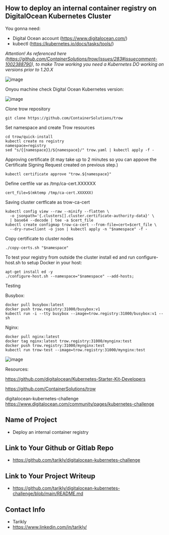 ## How to deploy an internal container registry on DigitalOcean Kubernetes Cluster

You gonna need:
- Digital Ocean account (https://www.digitalocean.com/)
- kubectl (https://kubernetes.io/docs/tasks/tools/)

*Attention! As referenced here (https://github.com/ContainerSolutions/trow/issues/283#issuecomment-1002388790), to make Trow working you need a Kubernetes DO working on versions prior to 1.20.X*

![image](https://user-images.githubusercontent.com/8581805/147695936-907d1cbb-b35a-464c-bc2c-d7cbc285fd31.png)

Onyou machine check Digital Ocean Kubernetes version:

![image](https://user-images.githubusercontent.com/8581805/147696260-fd13a187-eef3-4dd1-9448-2643a398fde6.png)



Clone trow repository
```
git clone https://github.com/ContainerSolutions/trow
```
Set namespace and create Trow resources
```
cd trow/quick-install
kubectl create ns registry
namespace=registry
sed "s/{{namespace}}/${namespace}/" trow.yaml | kubectl apply -f -
```

Approving certificate (it may take up to 2 minutes so you can appove the Certificate Signing Request created on previous step.)
```
kubectl certificate approve "trow.${namespace}"
```
Define certfile var as /tmp/ca-cert.XXXXXX
```
cert_file=$(mktemp /tmp/ca-cert.XXXXXX)
```

Saving cluster certficate as trow-ca-cert
```
kubectl config view --raw --minify --flatten \
  -o jsonpath='{.clusters[].cluster.certificate-authority-data}' \
  | base64 --decode | tee -a $cert_file
kubectl create configmap trow-ca-cert --from-file=cert=$cert_file \
  --dry-run=client -o json | kubectl apply -n "$namespace" -f -
```  
Copy certificate to cluster nodes
```
./copy-certs.sh "$namespace"
```
To test your registry from outside the cluster install ed and run configure-host.sh to setup Docker in your host:
```
apt-get install ed -y
./configure-host.sh --namespace="$namespace" --add-hosts;
```

Testing

Busybox:
```
docker pull busybox:latest
docker push trow.registry:31000/busybox:v1
kubectl run -i --tty busybox --image=trow.registry:31000/busybox:v1 -- sh
```

Nginx:
```
docker pull nginx:latest
docker tag nginx:latest trow.registry:31000/mynginx:test
docker push trow.registry:31000/mynginx:test
kubectl run trow-test --image=trow.registry:31000/mynginx:test
```
![image](https://user-images.githubusercontent.com/8581805/147698753-dd2af12d-1743-4add-9cba-586dcfc4fefd.png)


Resources:

https://github.com/digitalocean/Kubernetes-Starter-Kit-Developers

https://github.com/ContainerSolutions/trow


digitalocean-kubernetes-challenge
https://www.digitalocean.com/community/pages/kubernetes-challenge





## Name of Project 
* Deploy an internal container registry  
 
## Link to Your Github or Gitlab Repo
* https://github.com/tarikly/digitalocean-kubernetes-challenge

## Link to Your Project Writeup
* https://github.com/tarikly/digitalocean-kubernetes-challenge/blob/main/README.md

## Contact Info
* Tarikly
* https://www.linkedin.com/in/tarikly/

